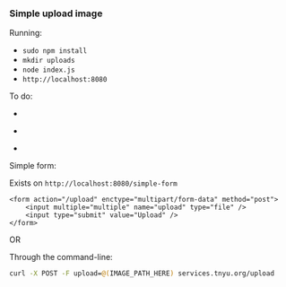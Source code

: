 ### Simple upload image

Running:

- `sudo npm install`
- `mkdir uploads`
- `node index.js`
- `http://localhost:8080`

To do:

- ~~~Store the images in a single directory~~~
- ~~~Random number / generation of numbers for images.~~~
- ~~~Return a URL for the image~~~

Simple form:

Exists on `http://localhost:8080/simple-form`

```
<form action="/upload" enctype="multipart/form-data" method="post">
	<input multiple="multiple" name="upload" type="file" />
	<input type="submit" value="Upload" />
</form>
```

OR

Through the command-line:

```bash
curl -X POST -F upload=@(IMAGE_PATH_HERE) services.tnyu.org/upload
```